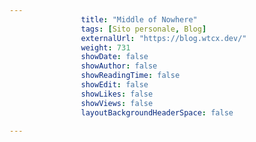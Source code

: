 ---
                title: "Middle of Nowhere"
                tags: [Sito personale, Blog]
                externalUrl: "https://blog.wtcx.dev/"
                weight: 731
                showDate: false
                showAuthor: false
                showReadingTime: false
                showEdit: false
                showLikes: false
                showViews: false
                layoutBackgroundHeaderSpace: false
                ---

